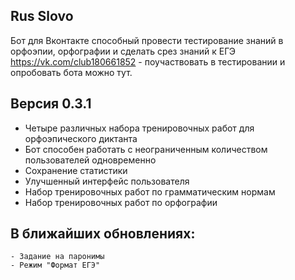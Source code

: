 Rus Slovo
----

Бот для Вконтакте способный провести тестирование знаний в орфоэпии, орфографии и сделать срез знаний к ЕГЭ
https://vk.com/club180661852 - поучаствовать в тестировании и опробовать бота можно тут.

Версия 0.3.1
---

 - Четыре различных набора тренировочных работ для орфоэпического диктанта
 - Бот способен работать с неограниченным количеством пользователей одновременно
 - Сохранение статистики
 - Улучшенный интерфейс пользователя
 - Набор тренировочных работ по грамматическим нормам
 - Набор тренировочных работ по орфографии

В ближайших обновлениях:
---
    - Задание на паронимы
    - Режим "Формат ЕГЭ"
    
